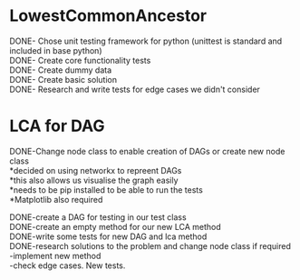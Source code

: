# LowestCommonAncestor
DONE- Chose unit testing framework for python (unittest is standard and included in base python)   
DONE- Create core functionality tests   
DONE- Create dummy data   
DONE- Create basic solution  
DONE- Research and write tests for edge cases we didn't consider  

# LCA for DAG
DONE-Change node class to enable creation of DAGs or create new node class  
*decided on using networkx to repreent DAGs   
*this also allows us visualise the graph easily    
*needs to be pip installed to be able to run the tests     
*Matplotlib also required    

DONE-create a DAG for testing in our test class  
DONE-create an empty method for our new LCA method  
DONE-write some tests for new DAG and lca method  
DONE-research solutions to the problem and change node class if required  
-implement new method  
-check edge cases. New tests.